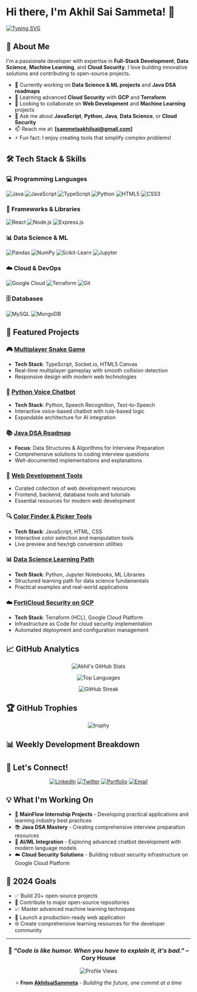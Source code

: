# Hi there, I'm Akhil Sai Sammeta! 👋

[![Typing SVG](https://readme-typing-svg.herokuapp.com?font=Fira+Code&pause=1000&color=2196F3&width=435&lines=Full+Stack+Developer;Data+Science+Enthusiast;Cloud+Security+Professional;Java+%26+DSA+Expert)](https://github.com/AkhilsaiSammeta)

## 🚀 About Me

I'm a passionate developer with expertise in **Full-Stack Development**, **Data Science**, **Machine Learning**, and **Cloud Security**. I love building innovative solutions and contributing to open-source projects.

- 🔭 Currently working on **Data Science & ML projects** and **Java DSA roadmaps**
- 🌱 Learning advanced **Cloud Security** with **GCP** and **Terraform**
- 👯 Looking to collaborate on **Web Development** and **Machine Learning** projects
- 💬 Ask me about **JavaScript**, **Python**, **Java**, **Data Science**, or **Cloud Security**
- 📫 Reach me at: **[sammetaakhilsai@gmail.com]** <!-- Replace with actual email -->
- ⚡ Fun fact: I enjoy creating tools that simplify complex problems!

## 🛠️ Tech Stack & Skills

### 💻 Programming Languages
![Java](https://img.shields.io/badge/Java-ED8B00?style=for-the-badge&logo=openjdk&logoColor=white)
![JavaScript](https://img.shields.io/badge/JavaScript-F7DF1E?style=for-the-badge&logo=javascript&logoColor=black)
![TypeScript](https://img.shields.io/badge/TypeScript-007ACC?style=for-the-badge&logo=typescript&logoColor=white)
![Python](https://img.shields.io/badge/Python-3776AB?style=for-the-badge&logo=python&logoColor=white)
![HTML5](https://img.shields.io/badge/HTML5-E34F26?style=for-the-badge&logo=html5&logoColor=white)
![CSS3](https://img.shields.io/badge/CSS3-1572B6?style=for-the-badge&logo=css3&logoColor=white)

### 🎯 Frameworks & Libraries
![React](https://img.shields.io/badge/React-20232A?style=for-the-badge&logo=react&logoColor=61DAFB)
![Node.js](https://img.shields.io/badge/Node.js-43853D?style=for-the-badge&logo=node.js&logoColor=white)
![Express.js](https://img.shields.io/badge/Express.js-404D59?style=for-the-badge)

### 📊 Data Science & ML
![Pandas](https://img.shields.io/badge/pandas-150458?style=for-the-badge&logo=pandas&logoColor=white)
![NumPy](https://img.shields.io/badge/numpy-013243?style=for-the-badge&logo=numpy&logoColor=white)
![Scikit-Learn](https://img.shields.io/badge/scikit--learn-F7931E?style=for-the-badge&logo=scikit-learn&logoColor=white)
![Jupyter](https://img.shields.io/badge/Jupyter-FA0F00?style=for-the-badge&logo=jupyter&logoColor=white)

### ☁️ Cloud & DevOps
![Google Cloud](https://img.shields.io/badge/Google_Cloud-4285F4?style=for-the-badge&logo=google-cloud&logoColor=white)
![Terraform](https://img.shields.io/badge/Terraform-623CE4?style=for-the-badge&logo=terraform&logoColor=white)
![Git](https://img.shields.io/badge/Git-F05032?style=for-the-badge&logo=git&logoColor=white)

### 🗄️ Databases
![MySQL](https://img.shields.io/badge/MySQL-005C84?style=for-the-badge&logo=mysql&logoColor=white)
![MongoDB](https://img.shields.io/badge/MongoDB-4EA94B?style=for-the-badge&logo=mongodb&logoColor=white)

## 🌟 Featured Projects

### 🎮 [Multiplayer Snake Game](https://github.com/AkhilsaiSammeta/snakegame)
- **Tech Stack**: TypeScript, Socket.io, HTML5 Canvas
- Real-time multiplayer gameplay with smooth collision detection
- Responsive design with modern web technologies

### 🤖 [Python Voice Chatbot](https://github.com/AkhilsaiSammeta/basic-python-voice-chatbot)
- **Tech Stack**: Python, Speech Recognition, Text-to-Speech
- Interactive voice-based chatbot with rule-based logic
- Expandable architecture for AI integration

### 📚 [Java DSA Roadmap](https://github.com/AkhilsaiSammeta/JAVA-DSA-ROADMAP)
- **Focus**: Data Structures & Algorithms for Interview Preparation
- Comprehensive solutions to coding interview questions
- Well-documented implementations and explanations

### 🔧 [Web Development Tools](https://github.com/AkhilsaiSammeta/web-tools)
- Curated collection of web development resources
- Frontend, backend, database tools and tutorials
- Essential resources for modern web development

### 🔍 [Color Finder & Picker Tools](https://github.com/AkhilsaiSammeta/color-finder)
- **Tech Stack**: JavaScript, HTML, CSS
- Interactive color selection and manipulation tools
- Live preview and hex/rgb conversion utilities

### 📊 [Data Science Learning Path](https://github.com/AkhilsaiSammeta/Data-Science-Road-Map)
- **Tech Stack**: Python, Jupyter Notebooks, ML Libraries
- Structured learning path for data science fundamentals
- Practical examples and real-world applications

### ☁️ [FortiCloud Security on GCP](https://github.com/AkhilsaiSammeta/forticloud-security-gcp)
- **Tech Stack**: Terraform (HCL), Google Cloud Platform
- Infrastructure as Code for cloud security implementation
- Automated deployment and configuration management

## 📈 GitHub Analytics

<div align="center">
  
![Akhil's GitHub Stats](https://github-readme-stats.vercel.app/api?username=AkhilsaiSammeta&show_icons=true&theme=radical&hide_border=true&count_private=true)

![Top Languages](https://github-readme-stats.vercel.app/api/top-langs/?username=AkhilsaiSammeta&layout=compact&theme=radical&hide_border=true)

![GitHub Streak](https://github-readme-streak-stats.herokuapp.com/?user=AkhilsaiSammeta&theme=radical&hide_border=true)

</div>

## 🏆 GitHub Trophies
<div align="center">
  
![trophy](https://github-profile-trophy.vercel.app/?username=AkhilsaiSammeta&theme=radical&no-frame=true&no-bg=false&margin-w=4)

</div>

## 📊 Weekly Development Breakdown
<!--START_SECTION:waka-->
<!--END_SECTION:waka-->

## 🤝 Let's Connect!

<div align="center">

[![LinkedIn](https://img.shields.io/badge/LinkedIn-0077B5?style=for-the-badge&logo=linkedin&logoColor=white)](https://linkedin.com/in/akhilsaisammeta) <!-- Replace with actual LinkedIn -->
[![Twitter](https://img.shields.io/badge/Twitter-1DA1F2?style=for-the-badge&logo=twitter&logoColor=white)](https://twitter.com/akhilsaisammeta) <!-- Replace with actual Twitter -->
[![Portfolio](https://img.shields.io/badge/Portfolio-FF5722?style=for-the-badge&logo=google-chrome&logoColor=white)](https://akhilsaisammeta.github.io/portfolio-alt/) <!-- Updated portfolio link -->
[![Email](https://img.shields.io/badge/Email-D14836?style=for-the-badge&logo=gmail&logoColor=white)](mailto:your.email@example.com) <!-- Replace with actual email -->

</div>

## 💡 What I'm Working On

- 🔧 **MainFlow Internship Projects** - Developing practical applications and learning industry best practices
- 📚 **Java DSA Mastery** - Creating comprehensive interview preparation resources
- 🤖 **AI/ML Integration** - Exploring advanced chatbot development with modern language models
- ☁️ **Cloud Security Solutions** - Building robust security infrastructure on Google Cloud Platform

## 🎯 2024 Goals

- ✅ Build 20+ open-source projects
- 🎯 Contribute to major open-source repositories
- 📈 Master advanced machine learning techniques
- 🚀 Launch a production-ready web application
- 🌐 Create comprehensive learning resources for the developer community

---

<div align="center">
  
### 💭 *"Code is like humor. When you have to explain it, it's bad."* – Cory House

![Profile Views](https://komarev.com/ghpvc/?username=AkhilsaiSammeta&color=blueviolet&style=flat-square&label=Profile+Views)

⭐️ **From [AkhilsaiSammeta](https://github.com/AkhilsaiSammeta)** - *Building the future, one commit at a time*

</div>